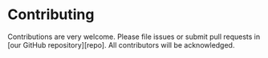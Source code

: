 # Contributing

Contributions are very welcome.
Please file issues or submit pull requests in [our GitHub repository][repo].
All contributors will be acknowledged.
